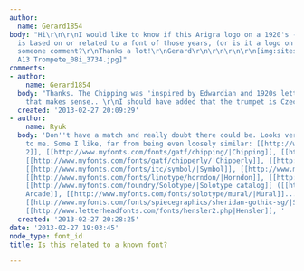 ```yaml
---
author:
  name: Gerard1854
body: "Hi\r\n\r\nI would like to know if this Arigra logo on a 1920's - 30's trumpet
  is based on or related to a font of those years, (or is it a logo on it's own).\r\n\r\nCould
  someone comment?\r\nThanks a lot!\r\nGerard\r\n\r\n\r\n\r\n[img:sites/default/files/old-images/ARIGRA
  A13 Trompete_08i_3734.jpg]"
comments:
- author:
    name: Gerard1854
  body: "Thanks. The Chipping was 'inspired by Edwardian and 1920s letterforms'. So
    that makes sense.. \r\nI should have added that the trumpet is Czech, Bohemian.\r\n\r\n\r\n"
  created: '2013-02-27 20:09:29'
- author:
    name: Ryuk
  body: 'Don''t have a match and really doubt there could be. Looks very "[[http://www.myfonts.com/search/Victorian/|Victorian]]"
    to me. Some I like, far from being even loosely similar: [[http://www.letterheadfonts.com/fonts/hensler2.php|Hensler
    2]], [[http://www.myfonts.com/fonts/gatf/chipping/|Chipping]], [[http://www.myfonts.com/fonts/gatf/mexborough/|Mexborough]],
    [[http://www.myfonts.com/fonts/gatf/chipperly/|Chipperly]], [[http://www.myfonts.com/fonts/ef/liberty/|Liberty]],
    [[http://www.myfonts.com/fonts/itc/symbol/|Symbol]], [[http://www.myfonts.com/fonts/berthold/agora-bq/|Agora]],
    [[http://www.myfonts.com/fonts/linotype/horndon/|Horndon]], [[http://www.myfonts.com/fonts/coffee-bin-fonts/letterhead/|Letterhead]],
    [[http://www.myfonts.com/foundry/Solotype/|Solotype catalog]] ([[http://www.myfonts.com/fonts/solotype/penny-arcade/|Penny
    Arcade]], [[http://www.myfonts.com/fonts/solotype/mural/|Mural]]...), [[http://www.myfonts.com/fonts/gatf/helenium/|Hellenium]],
    [[http://www.myfonts.com/fonts/spiecegraphics/sheridan-gothic-sg/|Sheridan Gothic]],
    [[http://www.letterheadfonts.com/fonts/hensler2.php|Hensler]], '
  created: '2013-02-27 20:28:25'
date: '2013-02-27 19:03:45'
node_type: font_id
title: Is this related to a known font?

---
```

